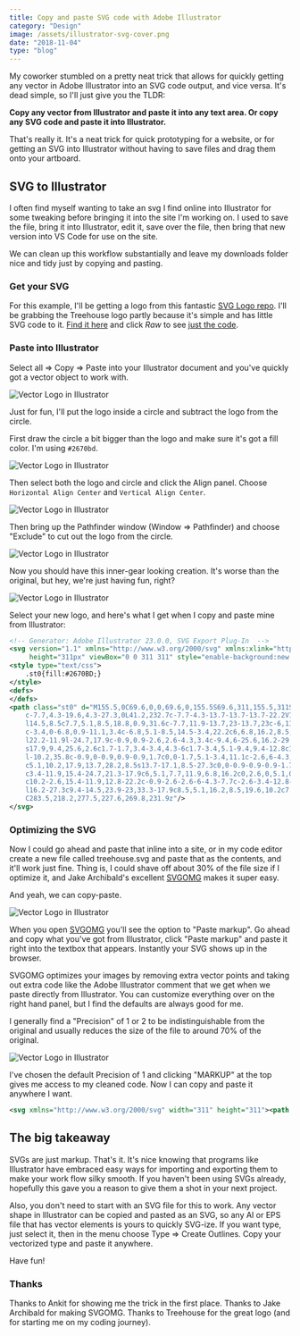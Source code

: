 ```yaml
---
title: Copy and paste SVG code with Adobe Illustrator
category: "Design"
image: /assets/illustrator-svg-cover.png
date: "2018-11-04"
type: "blog"
---
```


My coworker stumbled on a pretty neat trick that allows for quickly getting any vector in Adobe Illustrator into an SVG code output, and vice versa. It's dead simple, so I'll just give you the TLDR:

**Copy any vector from Illustrator and paste it into any text area. Or copy any SVG code and paste it into Illustrator.**

That's really it. It's a neat trick for quick prototyping for a website, or for getting an SVG into Illustrator without having to save files and drag them onto your artboard.

## SVG to Illustrator

I often find myself wanting to take an svg I find online into Illustrator for some tweaking before bringing it into the site I'm working on. I used to save the file, bring it into Illustrator, edit it, save over the file, then bring that new version into VS Code for use on the site.

We can clean up this workflow substantially and leave my downloads folder nice and tidy just by copying and pasting.

### Get your SVG

For this example, I'll be getting a logo from this fantastic [SVG Logo repo](https://github.com/gilbarbara/logos). I'll be grabbing the Treehouse logo partly because it's simple and has little SVG code to it. [Find it here](https://github.com/gilbarbara/logos/blob/master/logos/treehouse.svg) and click *Raw* to see [just the code](https://raw.githubusercontent.com/gilbarbara/logos/master/logos/treehouse.svg).

### Paste into Illustrator

Select all => Copy => Paste into your Illustrator document and you've quickly got a vector object to work with.

![Vector Logo in Illustrator](/assets/illustrator-svg-1.png "Vector Logo in Illustrator")

Just for fun, I'll put the logo inside a circle and subtract the logo from the circle.

First draw the circle a bit bigger than the logo and make sure it's got a fill color. I'm using `#2670bd`.

![Vector Logo in Illustrator](/assets/illustrator-svg-2.png "Vector Logo in Illustrator")

Then select both the logo and circle and click the Align panel. Choose `Horizontal Align Center` and `Vertical Align Center`. 

![Vector Logo in Illustrator](/assets/illustrator-svg-3.png "Vector Logo in Illustrator")

Then bring up the Pathfinder window (Window => Pathfinder) and choose "Exclude" to cut out the logo from the circle. 

![Vector Logo in Illustrator](/assets/illustrator-svg-4.png "Vector Logo in Illustrator")

Now you should have this inner-gear looking creation. It's worse than the original, but hey, we're just having fun, right?

![Vector Logo in Illustrator](/assets/illustrator-svg-5.png "Vector Logo in Illustrator")

Select your new logo, and here's what I get when I copy and paste mine from Illustrator:

```svg
<!-- Generator: Adobe Illustrator 23.0.0, SVG Export Plug-In  -->
<svg version="1.1" xmlns="http://www.w3.org/2000/svg" xmlns:xlink="http://www.w3.org/1999/xlink" x="0px" y="0px" width="311px"
	 height="311px" viewBox="0 0 311 311" style="enable-background:new 0 0 311 311;" xml:space="preserve">
<style type="text/css">
	.st0{fill:#2670BD;}
</style>
<defs>
</defs>
<path class="st0" d="M155.5,0C69.6,0,0,69.6,0,155.5S69.6,311,155.5,311S311,241.4,311,155.5S241.4,0,155.5,0z M269.8,231.9L170,289
	c-7.7,4.3-19.6,4.3-27.3,0L41.2,232.7c-7.7-4.3-13.7-13.7-13.7-22.2V101.3c0-8.5,6-19.6,13.7-23.9L141.8,22c7.7-4.3,19.6-4.3,27.3,0
	l14.5,8.5c7.7,5.1,8.5,18.8,0.9,31.6c-7.7,11.9-13.7,23-13.7,23c-6,11.9-21.3,22.2-34.1,24.7l-3.4,0.9c-12.8,2.6-28.2-0.9-34.1-0.9
	c-3.4,0-6.8,0.9-11.1,3.4c-6.8,5.1-8.5,14.5-3.4,22.2c6,6.8,16.2,8.5,23,5.1c1.7-0.9,2.6-2.6,3.4-3.4c1.7-2.6,10.2-3.4,17.1-4.3h5.1
	l22.2-11.9l-24.7,17.9c-0.9,0.9-2.6,2.6-4.3,3.4c-9.4,6-25.6,16.2-29.9,17.1c-2.6,0-5.1,1.7-7.7,3.4c-7.7,6-9.4,16.2-3.4,23.9
	s17.9,9.4,25.6,2.6c1.7-1.7,3.4-3.4,4.3-6c1.7-3.4,5.1-9.4,9.4-12.8c1.7-1.7,6.8-6,9.4-7.7c5.1-3.4,6.8-3.4,8.5,0.9l10.2-21.3
	l-10.2,35.8c-0.9,0-0.9,0.9-0.9,1.7c0,0-1.7,5.1-3.4,11.1c-2.6,6-4.3,11.9-5.1,11.9s-0.9,0.9-1.7,0.9c-10.2,5.1-13.7,17.1-8.5,27.3
	c5.1,10.2,17.9,13.7,28.2,8.5s13.7-17.1,8.5-27.3c0,0-0.9-0.9-0.9-1.7c-0.9-0.9,1.7-11.1,5.1-23.9v-0.9
	c3.4-11.9,15.4-24.7,21.3-17.9c6,5.1,7.7,11.9,6.8,16.2c0,2.6,0,5.1,0.9,7.7c3.4,9.4,13.7,15.4,23,12.8
	c10.2-2.6,15.4-11.9,12.8-22.2c-0.9-2.6-2.6-6-4.3-7.7c-2.6-3.4-12.8-12.8-20.5-23.9l-0.9-0.9c-7.7-11.1-8.5-23.9-2.6-35.8
	l16.2-27.3c9.4-14.5,23.9-23,33.3-17.9c8.5,5.1,16.2,8.5,19.6,10.2c7.7,4.3,13.7,13.7,13.7,22.2v108.4
	C283.5,218.2,277.5,227.6,269.8,231.9z"/>
</svg>
```

### Optimizing the SVG

Now I could go ahead and paste that inline into a site, or in my code editor create a new file called treehouse.svg and paste that as the contents, and it'll work just fine. Thing is, I could shave off about 30% of the file size if I optimize it, and Jake Archibald's excellent [SVGOMG](https://jakearchibald.github.io/svgomg/) makes it super easy.

And yeah, we can copy-paste.

![Vector Logo in Illustrator](/assets/illustrator-svg-6.png "Vector Logo in Illustrator")


When you open [SVGOMG](https://jakearchibald.github.io/svgomg/) you'll see the option to "Paste markup". Go ahead and copy what you've got from Illustrator, click "Paste markup" and paste it right into the textbox that appears. Instantly your SVG shows up in the browser.

SVGOMG optimizes your images by removing extra vector points and taking out extra code like the Adobe Illustrator comment that we get when we paste directly from Illustrator. You can customize everything over on the right hand panel, but I find the defaults are always good for me.

I generally find a "Precision" of 1 or 2 to be indistinguishable from the original and usually reduces the size of the file to around 70% of the original.

![Vector Logo in Illustrator](/assets/illustrator-svg-7.png "Vector Logo in Illustrator")


I've chosen the default Precision of 1 and clicking "MARKUP" at the top gives me access to my cleaned code. Now I can copy and paste it anywhere I want.

```svg
<svg xmlns="http://www.w3.org/2000/svg" width="311" height="311"><path d="M155.5 0a155.5 155.5 0 1 0 0 311 155.5 155.5 0 0 0 0-311zm114.3 231.9L170 289a30.5 30.5 0 0 1-27.3 0L41.2 232.7a27.5 27.5 0 0 1-13.7-22.2V101.3c0-8.5 6-19.6 13.7-23.9L141.8 22a30.5 30.5 0 0 1 27.3 0l14.5 8.5c7.7 5.1 8.5 18.8.9 31.6-7.7 11.9-13.7 23-13.7 23a53.1 53.1 0 0 1-34.1 24.7l-3.4.9c-12.8 2.6-28.2-.9-34.1-.9-3.4 0-6.8.9-11.1 3.4a16.1 16.1 0 0 0-3.4 22.2c6 6.8 16.2 8.5 23 5.1 1.7-.9 2.6-2.6 3.4-3.4 1.7-2.6 10.2-3.4 17.1-4.3h5.1l22.2-11.9-24.7 17.9c-.9.9-2.6 2.6-4.3 3.4-9.4 6-25.6 16.2-29.9 17.1-2.6 0-5.1 1.7-7.7 3.4-7.7 6-9.4 16.2-3.4 23.9s17.9 9.4 25.6 2.6c1.7-1.7 3.4-3.4 4.3-6 1.7-3.4 5.1-9.4 9.4-12.8 1.7-1.7 6.8-6 9.4-7.7 5.1-3.4 6.8-3.4 8.5.9l10.2-21.3-10.2 35.8c-.9 0-.9.9-.9 1.7 0 0-1.7 5.1-3.4 11.1-2.6 6-4.3 11.9-5.1 11.9s-.9.9-1.7.9a19.8 19.8 0 0 0-8.5 27.3c5.1 10.2 17.9 13.7 28.2 8.5s13.7-17.1 8.5-27.3c0 0-.9-.9-.9-1.7-.9-.9 1.7-11.1 5.1-23.9v-.9c3.4-11.9 15.4-24.7 21.3-17.9 6 5.1 7.7 11.9 6.8 16.2 0 2.6 0 5.1.9 7.7 3.4 9.4 13.7 15.4 23 12.8 10.2-2.6 15.4-11.9 12.8-22.2a23 23 0 0 0-4.3-7.7c-2.6-3.4-12.8-12.8-20.5-23.9l-.9-.9a34 34 0 0 1-2.6-35.8l16.2-27.3c9.4-14.5 23.9-23 33.3-17.9 8.5 5.1 16.2 8.5 19.6 10.2a27.5 27.5 0 0 1 13.7 22.2v108.4c.2 8.6-5.8 18-13.5 22.3z" fill="#2670bd"/></svg>
```

## The big takeaway

SVGs are just markup. That's it. It's nice knowing that programs like Illustrator have embraced easy ways for importing and exporting them to make your work flow silky smooth. If you haven't been using SVGs already, hopefully this gave you a reason to give them a shot in your next project.

Also, you don't need to start with an SVG file for this to work. Any vector shape in Illustrator can be copied and pasted as an SVG, so any AI or EPS file that has vector elements is yours to quickly SVG-ize. If you want type, just select it, then in the menu choose Type => Create Outlines. Copy your vectorized type and paste it anywhere. 

Have fun!

### Thanks

Thanks to Ankit for showing me the trick in the first place. Thanks to Jake Archibald for making SVGOMG. Thanks to Treehouse for the great logo (and for starting me on my coding journey).